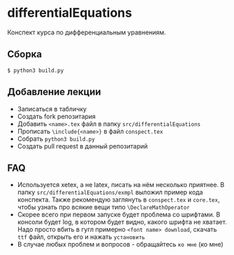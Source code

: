 # differentialEquations  
Конспект курса по дифференциальным уравнениям.  
  
## Сборка  
`$ python3 build.py`  
  
## Добавление лекции  
* Записаться в табличку  
* Создать fork репозитария  
* Добавить `<name>.tex` файл в папку `src/differentialEquations`  
* Прописать `\include{<name>}` в файл `conspect.tex`  
* Собрать `python3 build.py`  
* Создать pull request в данный репозитарий  

## FAQ  
* Используется xetex, а не latex, писать на нём несколько приятнее. В папку `src/differentialEquations/exmpl` выложил пример кода конспекта. Также рекомендую заглянуть в `conspect.tex` и `core.tex`, чтобы узнать про всякие вещи типо `\DeclareMathOperator`  
* Скорее всего при первом запуске будет проблема со шрифтами. В консоли будет log, в котором будет видно, какого шрифта не хватает. Надо просто вбить в гугл примерно `<font name> download`, скачать `ttf` файл, открыть его и нажать `установить`  
* В случае любых проблем и вопросов - обращайтесь `ко мне` (ко мне)  
